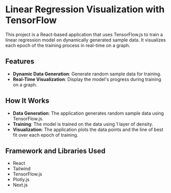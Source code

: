 # Linear Regression Visualization with TensorFlow

This project is a React-based application that uses TensorFlow.js to train a linear regression model on dynamically generated sample data. It visualizes each epoch of the training process in real-time on a graph.

## Features

- **Dynamic Data Generation**: Generate random sample data for training.
- **Real-Time Visualization**: Display the model's progress during training on a graph.

## How It Works

- **Data Generation**: The application generates random sample data using TensorFlow.js.
- **Training**: The model is trained on the data using 1 layer of density.
- **Visualization**: The application plots the data points and the line of best fit over each epoch of training.

## Framework and Libraries Used

- React
- Tailwind
- TensorFlow.js
- Plotly.js
- Next.js
